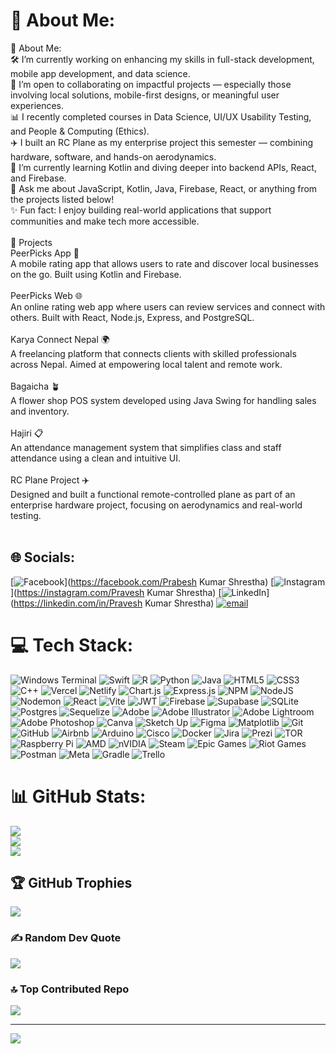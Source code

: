 # 💫 About Me:
🧠 About Me:<br>🛠️ I’m currently working on enhancing my skills in full-stack development, mobile app development, and data science.<br>🤝 I’m open to collaborating on impactful projects — especially those involving local solutions, mobile-first designs, or meaningful user experiences.<br>📊 I recently completed courses in Data Science, UI/UX Usability Testing, and People & Computing (Ethics).<br>✈️ I built an RC Plane as my enterprise project this semester — combining hardware, software, and hands-on aerodynamics.<br>🌱 I’m currently learning Kotlin and diving deeper into backend APIs, React, and Firebase.<br>💬 Ask me about JavaScript, Kotlin, Java, Firebase, React, or anything from the projects listed below!<br>✨ Fun fact: I enjoy building real-world applications that support communities and make tech more accessible.<br><br>💼 Projects<br>PeerPicks App 📱<br>A mobile rating app that allows users to rate and discover local businesses on the go. Built using Kotlin and Firebase.<br><br>PeerPicks Web 🌐<br>An online rating web app where users can review services and connect with others. Built with React, Node.js, Express, and PostgreSQL.<br><br>Karya Connect Nepal 🌍<br>A freelancing platform that connects clients with skilled professionals across Nepal. Aimed at empowering local talent and remote work.<br><br>Bagaicha 🪴<br>A flower shop POS system developed using Java Swing for handling sales and inventory.<br><br>Hajiri 📋<br>An attendance management system that simplifies class and staff attendance using a clean and intuitive UI.<br><br>RC Plane Project ✈️<br>Designed and built a functional remote-controlled plane as part of an enterprise hardware project, focusing on aerodynamics and real-world testing.<br><br>


## 🌐 Socials:
[![Facebook](https://img.shields.io/badge/Facebook-%231877F2.svg?logo=Facebook&logoColor=white)](https://facebook.com/Prabesh Kumar Shrestha) [![Instagram](https://img.shields.io/badge/Instagram-%23E4405F.svg?logo=Instagram&logoColor=white)](https://instagram.com/Pravesh Kumar Shrestha) [![LinkedIn](https://img.shields.io/badge/LinkedIn-%230077B5.svg?logo=linkedin&logoColor=white)](https://linkedin.com/in/Pravesh Kumar Shrestha) [![email](https://img.shields.io/badge/Email-D14836?logo=gmail&logoColor=white)](mailto:pravesh.shrestha@digischoolglobal.com) 

# 💻 Tech Stack:
![Windows Terminal](https://img.shields.io/badge/Windows%20Terminal-%234D4D4D.svg?style=flat&logo=windows-terminal&logoColor=white) ![Swift](https://img.shields.io/badge/swift-F54A2A?style=flat&logo=swift&logoColor=white) ![R](https://img.shields.io/badge/r-%23276DC3.svg?style=flat&logo=r&logoColor=white) ![Python](https://img.shields.io/badge/python-3670A0?style=flat&logo=python&logoColor=ffdd54) ![Java](https://img.shields.io/badge/java-%23ED8B00.svg?style=flat&logo=openjdk&logoColor=white) ![HTML5](https://img.shields.io/badge/html5-%23E34F26.svg?style=flat&logo=html5&logoColor=white) ![CSS3](https://img.shields.io/badge/css3-%231572B6.svg?style=flat&logo=css3&logoColor=white) ![C++](https://img.shields.io/badge/c++-%2300599C.svg?style=flat&logo=c%2B%2B&logoColor=white) ![Vercel](https://img.shields.io/badge/vercel-%23000000.svg?style=flat&logo=vercel&logoColor=white) ![Netlify](https://img.shields.io/badge/netlify-%23000000.svg?style=flat&logo=netlify&logoColor=#00C7B7) ![Chart.js](https://img.shields.io/badge/chart.js-F5788D.svg?style=flat&logo=chart.js&logoColor=white) ![Express.js](https://img.shields.io/badge/express.js-%23404d59.svg?style=flat&logo=express&logoColor=%2361DAFB) ![NPM](https://img.shields.io/badge/NPM-%23CB3837.svg?style=flat&logo=npm&logoColor=white) ![NodeJS](https://img.shields.io/badge/node.js-6DA55F?style=flat&logo=node.js&logoColor=white) ![Nodemon](https://img.shields.io/badge/NODEMON-%23323330.svg?style=flat&logo=nodemon&logoColor=%BBDEAD) ![React](https://img.shields.io/badge/react-%2320232a.svg?style=flat&logo=react&logoColor=%2361DAFB) ![Vite](https://img.shields.io/badge/vite-%23646CFF.svg?style=flat&logo=vite&logoColor=white) ![JWT](https://img.shields.io/badge/JWT-black?style=flat&logo=JSON%20web%20tokens) ![Firebase](https://img.shields.io/badge/firebase-a08021?style=flat&logo=firebase&logoColor=ffcd34) ![Supabase](https://img.shields.io/badge/Supabase-3ECF8E?style=flat&logo=supabase&logoColor=white) ![SQLite](https://img.shields.io/badge/sqlite-%2307405e.svg?style=flat&logo=sqlite&logoColor=white) ![Postgres](https://img.shields.io/badge/postgres-%23316192.svg?style=flat&logo=postgresql&logoColor=white) ![Sequelize](https://img.shields.io/badge/Sequelize-52B0E7?style=flat&logo=Sequelize&logoColor=white) ![Adobe](https://img.shields.io/badge/adobe-%23FF0000.svg?style=flat&logo=adobe&logoColor=white) ![Adobe Illustrator](https://img.shields.io/badge/adobe%20illustrator-%23FF9A00.svg?style=flat&logo=adobe%20illustrator&logoColor=white) ![Adobe Lightroom](https://img.shields.io/badge/Adobe%20Lightroom-31A8FF.svg?style=flat&logo=Adobe%20Lightroom&logoColor=white) ![Adobe Photoshop](https://img.shields.io/badge/adobe%20photoshop-%2331A8FF.svg?style=flat&logo=adobe%20photoshop&logoColor=white) ![Canva](https://img.shields.io/badge/Canva-%2300C4CC.svg?style=flat&logo=Canva&logoColor=white) ![Sketch Up](https://img.shields.io/badge/SketchUp-005F9E?style=flat&logo=sketchup&logoColor=white) ![Figma](https://img.shields.io/badge/figma-%23F24E1E.svg?style=flat&logo=figma&logoColor=white) ![Matplotlib](https://img.shields.io/badge/Matplotlib-%23ffffff.svg?style=flat&logo=Matplotlib&logoColor=black) ![Git](https://img.shields.io/badge/git-%23F05033.svg?style=flat&logo=git&logoColor=white) ![GitHub](https://img.shields.io/badge/github-%23121011.svg?style=flat&logo=github&logoColor=white) ![Airbnb](https://img.shields.io/badge/Airbnb-%23ff5a5f.svg?style=flat&logo=Airbnb&logoColor=white) ![Arduino](https://img.shields.io/badge/-Arduino-00979D?style=flat&logo=Arduino&logoColor=white) ![Cisco](https://img.shields.io/badge/cisco-%23049fd9.svg?style=flat&logo=cisco&logoColor=black) ![Docker](https://img.shields.io/badge/docker-%230db7ed.svg?style=flat&logo=docker&logoColor=white) ![Jira](https://img.shields.io/badge/jira-%230A0FFF.svg?style=flat&logo=jira&logoColor=white) ![Prezi](https://img.shields.io/badge/Prezi-%23000000.svg?style=flat&logo=Prezi&logoColor=white) ![TOR](https://img.shields.io/badge/tor-%237E4798.svg?style=flat&logo=tor-project&logoColor=white) ![Raspberry Pi](https://img.shields.io/badge/-Raspberry_Pi-C51A4A?style=flat&logo=Raspberry-Pi) ![AMD](https://img.shields.io/badge/AMD-%23000000.svg?style=flat&logo=amd&logoColor=white) ![nVIDIA](https://img.shields.io/badge/nVIDIA-%2376B900.svg?style=flat&logo=nVIDIA&logoColor=white) ![Steam](https://img.shields.io/badge/steam-%23000000.svg?style=flat&logo=steam&logoColor=white) ![Epic Games](https://img.shields.io/badge/epicgames-%23313131.svg?style=flat&logo=epicgames&logoColor=white) ![Riot Games](https://img.shields.io/badge/riotgames-D32936.svg?style=flat&logo=riotgames&logoColor=white) ![Postman](https://img.shields.io/badge/Postman-FF6C37?style=flat&logo=postman&logoColor=white) ![Meta](https://img.shields.io/badge/Meta-%230467DF.svg?style=flat&logo=Meta&logoColor=white) ![Gradle](https://img.shields.io/badge/Gradle-02303A.svg?style=flat&logo=Gradle&logoColor=white) ![Trello](https://img.shields.io/badge/Trello-%23026AA7.svg?style=flat&logo=Trello&logoColor=white)
# 📊 GitHub Stats:
![](https://github-readme-stats.vercel.app/api?username=Pravesh-Kumar-Shrestha&theme=dark&hide_border=false&include_all_commits=false&count_private=false)<br/>
![](https://nirzak-streak-stats.vercel.app/?user=Pravesh-Kumar-Shrestha&theme=dark&hide_border=false)<br/>
![](https://github-readme-stats.vercel.app/api/top-langs/?username=Pravesh-Kumar-Shrestha&theme=dark&hide_border=false&include_all_commits=false&count_private=false&layout=compact)

## 🏆 GitHub Trophies
![](https://github-profile-trophy.vercel.app/?username=Pravesh-Kumar-Shrestha&theme=transparent&no-frame=false&no-bg=false&margin-w=4)

### ✍️ Random Dev Quote
![](https://quotes-github-readme.vercel.app/api?type=horizontal&theme=dark)

### 🔝 Top Contributed Repo
![](https://github-contributor-stats.vercel.app/api?username=Pravesh-Kumar-Shrestha&limit=5&theme=dark&combine_all_yearly_contributions=true)

---
[![](https://visitcount.itsvg.in/api?id=Pravesh-Kumar-Shrestha&icon=0&color=1)](https://visitcount.itsvg.in)

<!-- Proudly created with GPRM ( https://gprm.itsvg.in ) -->
